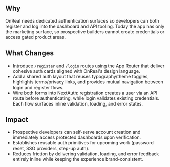 ## Why
OnReal needs dedicated authentication surfaces so developers can both register and log into the dashboard and API tooling. Today the app has only the marketing surface, so prospective builders cannot create credentials or access gated product areas.

## What Changes
- Introduce `/register` and `/login` routes using the App Router that deliver cohesive auth cards aligned with OnReal's design language.
- Add a shared auth layout that reuses typography/theme toggles, highlights terms/privacy links, and provides mutual navigation between login and register flows.
- Wire both forms into NextAuth: registration creates a user via an API route before authenticating, while login validates existing credentials. Each flow surfaces inline validation, loading, and error states.

## Impact
- Prospective developers can self-serve account creation and immediately access protected dashboards upon verification.
- Establishes reusable auth primitives for upcoming work (password reset, SSO providers, step-up auth).
- Reduces friction by delivering validation, loading, and error feedback entirely inline while keeping the experience brand-consistent.
